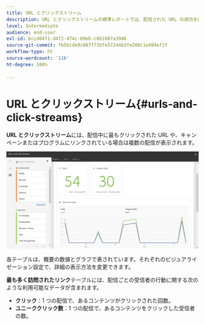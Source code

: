 ```yaml
---
title: URL とクリックストリーム
description: URL とクリックストリームの標準レポートでは、配信された URL の成功を確認できます。
level: Intermediate
audience: end-user
exl-id: bccd04f1-d4f2-474c-89eb-c0b1087a3946
source-git-commit: fb5bcde9c087f73bfe5724463fe280c1e494ef1f
workflow-type: ht
source-wordcount: '116'
ht-degree: 100%

---
```


# URL とクリックストリーム{#urls-and-click-streams}

**URL とクリックストリーム**&#x200B;には、配信中に最もクリックされた URL や、キャンペーンまたはプログラムにリンクされている場合は複数の配信が表示されます。

![](assets/delivery_reports_8.png)

各テーブルは、概要の数値とグラフで表されています。それぞれのビジュアライゼーション設定で、詳細の表示方法を変更できます。

**最も多く訪問されたリンク**&#x200B;テーブルには、配信ごとの受信者の行動に関する次のような利用可能なデータが含まれます。

* **クリック**：1 つの配信で、あるコンテンツがクリックされた回数。
* **ユニーククリック数**：1 つの配信で、あるコンテンツをクリックした受信者の数。
